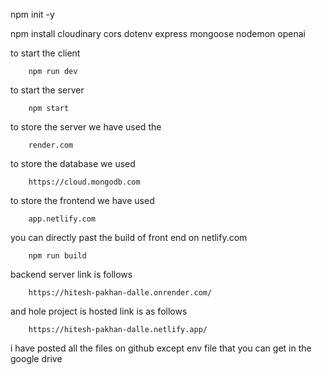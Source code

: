 npm init -y

npm install cloudinary cors dotenv express mongoose nodemon openai



to start the client 

        npm run dev

to start the server 

        npm start

to store the server we have used the 

        render.com

to store the database we used

        https://cloud.mongodb.com

to store the frontend we have used

        app.netlify.com

you can directly past the build of front end on netlify.com

        npm run build

backend server link is follows

        https://hitesh-pakhan-dalle.onrender.com/

and hole project is hosted link is as follows

        https://hitesh-pakhan-dalle.netlify.app/

i have posted all the files on github except env file that you can get in the google drive 